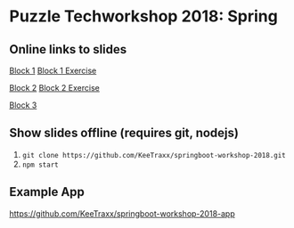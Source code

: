 # Puzzle Techworkshop 2018: Spring

## Online links to slides

[Block 1](https://puzzle.github.io/springboot-workshop-2018/block_1.md)
[Block 1 Exercise](https://keetraxx.github.io/springboot-workshop-2018/block_1_exercise.md)

[Block 2](https://keetraxx.github.io/springboot-workshop-2018/block_2.md)
[Block 2 Exercise](https://keetraxx.github.io/springboot-workshop-2018/block_2_exercise.md)

[Block 3](https://keetraxx.github.io/springboot-workshop-2018/block_3.md)

## Show slides offline (requires git, nodejs)

1. `git clone https://github.com/KeeTraxx/springboot-workshop-2018.git`
2. `npm start`

## Example App

https://github.com/KeeTraxx/springboot-workshop-2018-app